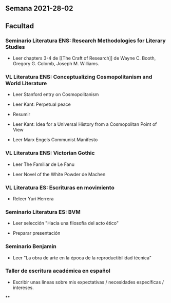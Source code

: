 
## Semana 2021-28-02

## Facultad

### Seminario Literatura ENS: Research Methodologies for Literary Studies
-   Leer chapters 3-4 de [[The Craft of Research]] de Wayne C. Booth, Gregory G. Colomb, Joseph M. Williams.

### VL Literatura ENS: Conceptualizing Cosmopolitanism and World Literature
-   Leer Stanford entry on Cosmopolitanism

-   Leer Kant: Perpetual peace

-   Resumir
    

-   Leer Kant: Idea for a Universal History from a Cosmopolitan Point of View
    
-   Leer Marx Engels Communist Manifesto
    

### VL Literatura ENS: Victorian Gothic

-   Leer The Familiar de Le Fanu 
    
-   Leer Novel of the White Powder de Machen
    

### VL Literatura ES: Escrituras en movimiento

-   Releer Yuri Herrera
    

### Seminario Literatura ES: BVM

-   Leer selección "Hacia una filosofía del acto ético"
    
-   Preparar presentación
    

### Seminario Benjamin

-   Leer "La obra de arte en la época de la reproductibilidad técnica"
    

### Taller de escritura académica en español

-   Escribir unas líneas sobre mis expectativas / necesidades específicas / intereses.
    

  
**